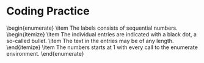 # Coding Practice

\begin{enumerate}
   \item The labels consists of sequential numbers.
   \begin{itemize}
     \item The individual entries are indicated with a black dot, a so-called bullet.
     \item The text in the entries may be of any length.
   \end{itemize}
   \item The numbers starts at 1 with every call to the enumerate environment.
\end{enumerate}